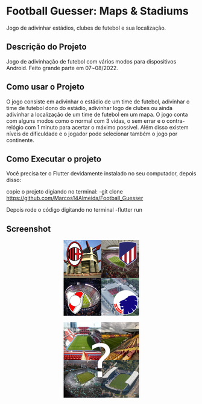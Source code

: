 # Football Guesser: Maps & Stadiums

Jogo de adivinhar estádios, clubes de futebol e sua localização.

## Descrição do Projeto 
Jogo de adivinhação de futebol com vários modos para dispositivos Android. Feito grande parte em 07~08/2022.

## Como usar o Projeto 
O jogo consiste em adivinhar o estádio de um time de futebol, adivinhar o time de futebol dono do estádio, adivinhar logo de clubes ou ainda adivinhar a localização de um time de futebol em um mapa. O jogo conta com alguns modos como o normal com 3 vidas, o sem errar e o contra-relógio com 1 minuto para acertar o máximo possível. Além disso existem níveis de dificuldade e o jogador pode selecionar também o jogo por continente.

## Como Executar o projeto

Você precisa ter o Flutter devidamente instalado no seu computador, depois disso: 

copie o projeto digiando no terminal:
-git clone https://github.com/Marcos14Almeida/Football_Guesser

Depois rode o código digitando no terminal
-flutter run

## Screenshot

<p align="center">
  <img src="https://github.com/Marcos14Almeida/Football_Guesser/blob/master/assets/logo.png" width="200" title="Screenshot">
  </a>
</p> 
<p align="center">
  <img src="https://github.com/Marcos14Almeida/Football_Guesser/blob/master/assets/logo2.png" width="200" title="Screenshot">
  </a>
</p> 
